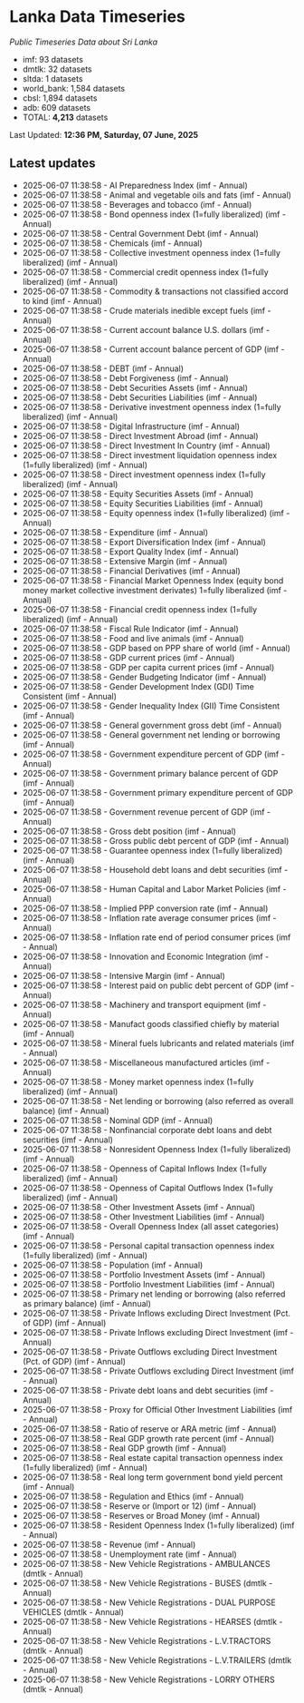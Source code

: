 # Lanka Data Timeseries
*Public Timeseries Data about Sri Lanka*

* imf: 93 datasets
* dmtlk: 32 datasets
* sltda: 1 datasets
* world_bank: 1,584 datasets
* cbsl: 1,894 datasets
* adb: 609 datasets
* TOTAL: **4,213** datasets

Last Updated: **12:36 PM, Saturday, 07 June, 2025**

## Latest updates

* 2025-06-07 11:38:58 - AI Preparedness Index (imf - Annual)
* 2025-06-07 11:38:58 - Animal and vegetable oils and fats (imf - Annual)
* 2025-06-07 11:38:58 - Beverages and tobacco (imf - Annual)
* 2025-06-07 11:38:58 - Bond openness index (1=fully liberalized) (imf - Annual)
* 2025-06-07 11:38:58 - Central Government Debt (imf - Annual)
* 2025-06-07 11:38:58 - Chemicals (imf - Annual)
* 2025-06-07 11:38:58 - Collective investment openness index (1=fully liberalized) (imf - Annual)
* 2025-06-07 11:38:58 - Commercial credit openness index (1=fully liberalized) (imf - Annual)
* 2025-06-07 11:38:58 - Commodity & transactions not classified accord to kind (imf - Annual)
* 2025-06-07 11:38:58 - Crude materials inedible except fuels (imf - Annual)
* 2025-06-07 11:38:58 - Current account balance U.S. dollars (imf - Annual)
* 2025-06-07 11:38:58 - Current account balance percent of GDP (imf - Annual)
* 2025-06-07 11:38:58 - DEBT (imf - Annual)
* 2025-06-07 11:38:58 - Debt Forgiveness (imf - Annual)
* 2025-06-07 11:38:58 - Debt Securities Assets (imf - Annual)
* 2025-06-07 11:38:58 - Debt Securities Liabilities (imf - Annual)
* 2025-06-07 11:38:58 - Derivative investment openness index (1=fully liberalized) (imf - Annual)
* 2025-06-07 11:38:58 - Digital Infrastructure (imf - Annual)
* 2025-06-07 11:38:58 - Direct Investment Abroad (imf - Annual)
* 2025-06-07 11:38:58 - Direct Investment In Country (imf - Annual)
* 2025-06-07 11:38:58 - Direct investment liquidation openness index (1=fully liberalized) (imf - Annual)
* 2025-06-07 11:38:58 - Direct investment openness index (1=fully liberalized) (imf - Annual)
* 2025-06-07 11:38:58 - Equity Securities Assets (imf - Annual)
* 2025-06-07 11:38:58 - Equity Securities Liabilities (imf - Annual)
* 2025-06-07 11:38:58 - Equity openness index (1=fully liberalized) (imf - Annual)
* 2025-06-07 11:38:58 - Expenditure (imf - Annual)
* 2025-06-07 11:38:58 - Export Diversification Index (imf - Annual)
* 2025-06-07 11:38:58 - Export Quality Index (imf - Annual)
* 2025-06-07 11:38:58 - Extensive Margin (imf - Annual)
* 2025-06-07 11:38:58 - Financial Derivatives (imf - Annual)
* 2025-06-07 11:38:58 - Financial Market Openness Index (equity bond money market collective investment derivates) 1=fully liberalized (imf - Annual)
* 2025-06-07 11:38:58 - Financial credit openness index (1=fully liberalized) (imf - Annual)
* 2025-06-07 11:38:58 - Fiscal Rule Indicator (imf - Annual)
* 2025-06-07 11:38:58 - Food and live animals (imf - Annual)
* 2025-06-07 11:38:58 - GDP based on PPP share of world (imf - Annual)
* 2025-06-07 11:38:58 - GDP current prices (imf - Annual)
* 2025-06-07 11:38:58 - GDP per capita current prices (imf - Annual)
* 2025-06-07 11:38:58 - Gender Budgeting Indicator (imf - Annual)
* 2025-06-07 11:38:58 - Gender Development Index (GDI) Time Consistent (imf - Annual)
* 2025-06-07 11:38:58 - Gender Inequality Index (GII) Time Consistent (imf - Annual)
* 2025-06-07 11:38:58 - General government gross debt (imf - Annual)
* 2025-06-07 11:38:58 - General government net lending or borrowing (imf - Annual)
* 2025-06-07 11:38:58 - Government expenditure percent of GDP (imf - Annual)
* 2025-06-07 11:38:58 - Government primary balance percent of GDP (imf - Annual)
* 2025-06-07 11:38:58 - Government primary expenditure percent of GDP (imf - Annual)
* 2025-06-07 11:38:58 - Government revenue percent of GDP (imf - Annual)
* 2025-06-07 11:38:58 - Gross debt position (imf - Annual)
* 2025-06-07 11:38:58 - Gross public debt percent of GDP (imf - Annual)
* 2025-06-07 11:38:58 - Guarantee openness index (1=fully liberalized) (imf - Annual)
* 2025-06-07 11:38:58 - Household debt loans and debt securities (imf - Annual)
* 2025-06-07 11:38:58 - Human Capital and Labor Market Policies (imf - Annual)
* 2025-06-07 11:38:58 - Implied PPP conversion rate (imf - Annual)
* 2025-06-07 11:38:58 - Inflation rate average consumer prices (imf - Annual)
* 2025-06-07 11:38:58 - Inflation rate end of period consumer prices (imf - Annual)
* 2025-06-07 11:38:58 - Innovation and Economic Integration (imf - Annual)
* 2025-06-07 11:38:58 - Intensive Margin (imf - Annual)
* 2025-06-07 11:38:58 - Interest paid on public debt percent of GDP (imf - Annual)
* 2025-06-07 11:38:58 - Machinery and transport equipment (imf - Annual)
* 2025-06-07 11:38:58 - Manufact goods classified chiefly by material (imf - Annual)
* 2025-06-07 11:38:58 - Mineral fuels lubricants and related materials (imf - Annual)
* 2025-06-07 11:38:58 - Miscellaneous manufactured articles (imf - Annual)
* 2025-06-07 11:38:58 - Money market openness index (1=fully liberalized) (imf - Annual)
* 2025-06-07 11:38:58 - Net lending or borrowing (also referred as overall balance) (imf - Annual)
* 2025-06-07 11:38:58 - Nominal GDP (imf - Annual)
* 2025-06-07 11:38:58 - Nonfinancial corporate debt loans and debt securities (imf - Annual)
* 2025-06-07 11:38:58 - Nonresident Openness Index (1=fully liberalized) (imf - Annual)
* 2025-06-07 11:38:58 - Openness of Capital Inflows Index (1=fully liberalized) (imf - Annual)
* 2025-06-07 11:38:58 - Openness of Capital Outflows Index (1=fully liberalized) (imf - Annual)
* 2025-06-07 11:38:58 - Other Investment Assets (imf - Annual)
* 2025-06-07 11:38:58 - Other Investment Liabilities (imf - Annual)
* 2025-06-07 11:38:58 - Overall Openness Index (all asset categories) (imf - Annual)
* 2025-06-07 11:38:58 - Personal capital transaction openness index (1=fully liberalized) (imf - Annual)
* 2025-06-07 11:38:58 - Population (imf - Annual)
* 2025-06-07 11:38:58 - Portfolio Investment Assets (imf - Annual)
* 2025-06-07 11:38:58 - Portfolio Investment Liabilities (imf - Annual)
* 2025-06-07 11:38:58 - Primary net lending or borrowing (also referred as primary balance) (imf - Annual)
* 2025-06-07 11:38:58 - Private Inflows excluding Direct Investment (Pct. of GDP) (imf - Annual)
* 2025-06-07 11:38:58 - Private Inflows excluding Direct Investment (imf - Annual)
* 2025-06-07 11:38:58 - Private Outflows excluding Direct Investment (Pct. of GDP) (imf - Annual)
* 2025-06-07 11:38:58 - Private Outflows excluding Direct Investment (imf - Annual)
* 2025-06-07 11:38:58 - Private debt loans and debt securities (imf - Annual)
* 2025-06-07 11:38:58 - Proxy for Official Other Investment Liabilities (imf - Annual)
* 2025-06-07 11:38:58 - Ratio of reserve or ARA metric (imf - Annual)
* 2025-06-07 11:38:58 - Real GDP growth rate percent (imf - Annual)
* 2025-06-07 11:38:58 - Real GDP growth (imf - Annual)
* 2025-06-07 11:38:58 - Real estate capital transaction openness index (1=fully liberalized) (imf - Annual)
* 2025-06-07 11:38:58 - Real long term government bond yield percent (imf - Annual)
* 2025-06-07 11:38:58 - Regulation and Ethics (imf - Annual)
* 2025-06-07 11:38:58 - Reserve or (Import or 12) (imf - Annual)
* 2025-06-07 11:38:58 - Reserves or Broad Money (imf - Annual)
* 2025-06-07 11:38:58 - Resident Openness Index (1=fully liberalized) (imf - Annual)
* 2025-06-07 11:38:58 - Revenue (imf - Annual)
* 2025-06-07 11:38:58 - Unemployment rate (imf - Annual)
* 2025-06-07 11:38:58 - New Vehicle Registrations - AMBULANCES (dmtlk - Annual)
* 2025-06-07 11:38:58 - New Vehicle Registrations - BUSES (dmtlk - Annual)
* 2025-06-07 11:38:58 - New Vehicle Registrations - DUAL PURPOSE VEHICLES (dmtlk - Annual)
* 2025-06-07 11:38:58 - New Vehicle Registrations - HEARSES (dmtlk - Annual)
* 2025-06-07 11:38:58 - New Vehicle Registrations - L.V.TRACTORS (dmtlk - Annual)
* 2025-06-07 11:38:58 - New Vehicle Registrations - L.V.TRAILERS (dmtlk - Annual)
* 2025-06-07 11:38:58 - New Vehicle Registrations - LORRY OTHERS (dmtlk - Annual)